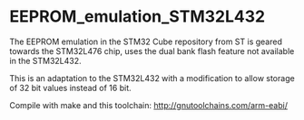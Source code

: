 # EEPROM_emulation_STM32L432

The EEPROM emulation in the STM32 Cube repository from ST is geared towards the STM32L476 chip, uses the dual bank flash feature
not available in the STM32L432.

This is an adaptation to the STM32L432 with a modification to allow storage of 32 bit values instead of 16 bit.

Compile with make and this toolchain: http://gnutoolchains.com/arm-eabi/
